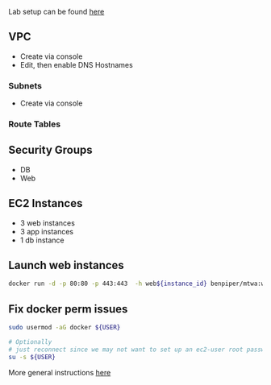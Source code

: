 Lab setup can be found [here](https://github.com/benpiper/aws-powershell/blob/master/elb/README.md)

## VPC
- Create via console
- Edit, then enable DNS Hostnames

### Subnets
- Create via console

### Route Tables

## Security Groups
- DB
- Web

## EC2 Instances
- 3 web instances
- 3 app instances
- 1 db instance

## Launch web instances
```sh
docker run -d -p 80:80 -p 443:443  -h web${instance_id} benpiper/mtwa:web
```

## Fix docker perm issues
```sh
sudo usermod -aG docker ${USER}

# Optionally
# just reconnect since we may not want to set up an ec2-user root password
su -s ${USER}

```

More general instructions [here](https://www.digitalocean.com/community/questions/how-to-fix-docker-got-permission-denied-while-trying-to-connect-to-the-docker-daemon-socket)
